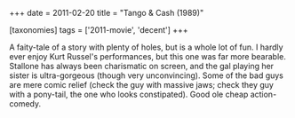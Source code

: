 +++
date = 2011-02-20
title = "Tango & Cash (1989)"

[taxonomies]
tags = ['2011-movie', 'decent']
+++

A faity-tale of a story with plenty of holes, but is a whole lot of fun.
I hardly ever enjoy Kurt Russel\'s performances, but this one was far
more bearable. Stallone has always been charismatic on screen, and the
gal playing her sister is ultra-gorgeous (though very unconvincing).
Some of the bad guys are mere comic relief (check the guy with massive
jaws; check they guy with a pony-tail, the one who looks constipated).
Good ole cheap action-comedy.
